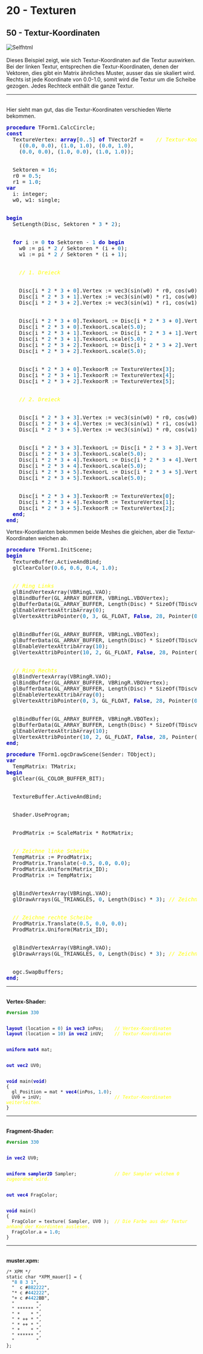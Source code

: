<html>
    <b><h1>20 - Texturen</h1></b>
    <b><h2>50 - Textur-Koordinaten</h2></b>
<img src="image.png" alt="Selfhtml"><br><br>
Dieses Beispiel zeigt, wie sich Textur-Koordinaten auf die Textur auswirken.<br>
Bei der linken Textur, entsprechen die Textur-Koordinaten, denen der Vektoren, dies gibt ein Matrix ähnliches Muster, ausser das sie skaliert wird.<br>
Rechts ist jede Koordinate von 0.0-1.0, somit wird die Textur um die Scheibe gezogen. Jedes Rechteck enthält die ganze Textur.<br>
<hr><br>
Hier sieht man gut, das die Textur-Koordinaten verschieden Werte bekommen.<br>
<pre><code=pascal><b><font color="0000BB">procedure</font></b> TForm1.CalcCircle;
<b><font color="0000BB">const</font></b>
  TextureVertex: <b><font color="0000BB">array</font></b>[<font color="#0077BB">0</font>..<font color="#0077BB">5</font>] <b><font color="0000BB">of</font></b> TVector2f =    <i><font color="#FFFF00">// Textur-Koordinaten</font></i>
    ((<font color="#0077BB">0</font>.<font color="#0077BB">0</font>, <font color="#0077BB">0</font>.<font color="#0077BB">0</font>), (<font color="#0077BB">1</font>.<font color="#0077BB">0</font>, <font color="#0077BB">1</font>.<font color="#0077BB">0</font>), (<font color="#0077BB">0</font>.<font color="#0077BB">0</font>, <font color="#0077BB">1</font>.<font color="#0077BB">0</font>),
    (<font color="#0077BB">0</font>.<font color="#0077BB">0</font>, <font color="#0077BB">0</font>.<font color="#0077BB">0</font>), (<font color="#0077BB">1</font>.<font color="#0077BB">0</font>, <font color="#0077BB">0</font>.<font color="#0077BB">0</font>), (<font color="#0077BB">1</font>.<font color="#0077BB">0</font>, <font color="#0077BB">1</font>.<font color="#0077BB">0</font>));
<br>
  Sektoren = <font color="#0077BB">16</font>;
  r0 = <font color="#0077BB">0</font>.<font color="#0077BB">5</font>;
  r1 = <font color="#0077BB">1</font>.<font color="#0077BB">0</font>;
<b><font color="0000BB">var</font></b>
  i: integer;
  w0, w1: single;
<br>
<b><font color="0000BB">begin</font></b>
  SetLength(Disc, Sektoren * <font color="#0077BB">3</font> * <font color="#0077BB">2</font>);
<br>
  <b><font color="0000BB">for</font></b> i := <font color="#0077BB">0</font> <b><font color="0000BB">to</font></b> Sektoren - <font color="#0077BB">1</font> <b><font color="0000BB">do</font></b> <b><font color="0000BB">begin</font></b>
    w0 := pi * <font color="#0077BB">2</font> / Sektoren * (i + <font color="#0077BB">0</font>);
    w1 := pi * <font color="#0077BB">2</font> / Sektoren * (i + <font color="#0077BB">1</font>);
<br>
    <i><font color="#FFFF00">// 1. Dreieck</font></i>
<br>
    Disc[i * <font color="#0077BB">2</font> * <font color="#0077BB">3</font> + <font color="#0077BB">0</font>].Vertex := vec3(sin(w0) * r0, cos(w0) * r0, <font color="#0077BB">0</font>.<font color="#0077BB">0</font>);
    Disc[i * <font color="#0077BB">2</font> * <font color="#0077BB">3</font> + <font color="#0077BB">1</font>].Vertex := vec3(sin(w0) * r1, cos(w0) * r1, <font color="#0077BB">0</font>.<font color="#0077BB">0</font>);
    Disc[i * <font color="#0077BB">2</font> * <font color="#0077BB">3</font> + <font color="#0077BB">2</font>].Vertex := vec3(sin(w1) * r1, cos(w1) * r1, <font color="#0077BB">0</font>.<font color="#0077BB">0</font>);
<br>
    Disc[i * <font color="#0077BB">2</font> * <font color="#0077BB">3</font> + <font color="#0077BB">0</font>].TexkoorL := Disc[i * <font color="#0077BB">2</font> * <font color="#0077BB">3</font> + <font color="#0077BB">0</font>].Vertex.xy;
    Disc[i * <font color="#0077BB">2</font> * <font color="#0077BB">3</font> + <font color="#0077BB">0</font>].TexkoorL.scale(<font color="#0077BB">5</font>.<font color="#0077BB">0</font>);
    Disc[i * <font color="#0077BB">2</font> * <font color="#0077BB">3</font> + <font color="#0077BB">1</font>].TexkoorL := Disc[i * <font color="#0077BB">2</font> * <font color="#0077BB">3</font> + <font color="#0077BB">1</font>].Vertex.xy;
    Disc[i * <font color="#0077BB">2</font> * <font color="#0077BB">3</font> + <font color="#0077BB">1</font>].TexkoorL.scale(<font color="#0077BB">5</font>.<font color="#0077BB">0</font>);
    Disc[i * <font color="#0077BB">2</font> * <font color="#0077BB">3</font> + <font color="#0077BB">2</font>].TexkoorL := Disc[i * <font color="#0077BB">2</font> * <font color="#0077BB">3</font> + <font color="#0077BB">2</font>].Vertex.xy;
    Disc[i * <font color="#0077BB">2</font> * <font color="#0077BB">3</font> + <font color="#0077BB">2</font>].TexkoorL.scale(<font color="#0077BB">5</font>.<font color="#0077BB">0</font>);
<br>
    Disc[i * <font color="#0077BB">2</font> * <font color="#0077BB">3</font> + <font color="#0077BB">0</font>].TexkoorR := TextureVertex[<font color="#0077BB">3</font>];
    Disc[i * <font color="#0077BB">2</font> * <font color="#0077BB">3</font> + <font color="#0077BB">1</font>].TexkoorR := TextureVertex[<font color="#0077BB">4</font>];
    Disc[i * <font color="#0077BB">2</font> * <font color="#0077BB">3</font> + <font color="#0077BB">2</font>].TexkoorR := TextureVertex[<font color="#0077BB">5</font>];
<br>
    <i><font color="#FFFF00">// 2. Dreieck</font></i>
<br>
    Disc[i * <font color="#0077BB">2</font> * <font color="#0077BB">3</font> + <font color="#0077BB">3</font>].Vertex := vec3(sin(w0) * r0, cos(w0) * r0, <font color="#0077BB">0</font>.<font color="#0077BB">0</font>);
    Disc[i * <font color="#0077BB">2</font> * <font color="#0077BB">3</font> + <font color="#0077BB">4</font>].Vertex := vec3(sin(w1) * r1, cos(w1) * r1, <font color="#0077BB">0</font>.<font color="#0077BB">0</font>);
    Disc[i * <font color="#0077BB">2</font> * <font color="#0077BB">3</font> + <font color="#0077BB">5</font>].Vertex := vec3(sin(w1) * r0, cos(w1) * r0, <font color="#0077BB">0</font>.<font color="#0077BB">0</font>);
<br>
    Disc[i * <font color="#0077BB">2</font> * <font color="#0077BB">3</font> + <font color="#0077BB">3</font>].TexkoorL := Disc[i * <font color="#0077BB">2</font> * <font color="#0077BB">3</font> + <font color="#0077BB">3</font>].Vertex.xy;
    Disc[i * <font color="#0077BB">2</font> * <font color="#0077BB">3</font> + <font color="#0077BB">3</font>].TexkoorL.scale(<font color="#0077BB">5</font>.<font color="#0077BB">0</font>);
    Disc[i * <font color="#0077BB">2</font> * <font color="#0077BB">3</font> + <font color="#0077BB">4</font>].TexkoorL := Disc[i * <font color="#0077BB">2</font> * <font color="#0077BB">3</font> + <font color="#0077BB">4</font>].Vertex.xy;
    Disc[i * <font color="#0077BB">2</font> * <font color="#0077BB">3</font> + <font color="#0077BB">4</font>].TexkoorL.scale(<font color="#0077BB">5</font>.<font color="#0077BB">0</font>);
    Disc[i * <font color="#0077BB">2</font> * <font color="#0077BB">3</font> + <font color="#0077BB">5</font>].TexkoorL := Disc[i * <font color="#0077BB">2</font> * <font color="#0077BB">3</font> + <font color="#0077BB">5</font>].Vertex.xy;
    Disc[i * <font color="#0077BB">2</font> * <font color="#0077BB">3</font> + <font color="#0077BB">5</font>].TexkoorL.scale(<font color="#0077BB">5</font>.<font color="#0077BB">0</font>);
<br>
    Disc[i * <font color="#0077BB">2</font> * <font color="#0077BB">3</font> + <font color="#0077BB">3</font>].TexkoorR := TextureVertex[<font color="#0077BB">0</font>];
    Disc[i * <font color="#0077BB">2</font> * <font color="#0077BB">3</font> + <font color="#0077BB">4</font>].TexkoorR := TextureVertex[<font color="#0077BB">1</font>];
    Disc[i * <font color="#0077BB">2</font> * <font color="#0077BB">3</font> + <font color="#0077BB">5</font>].TexkoorR := TextureVertex[<font color="#0077BB">2</font>];
  <b><font color="0000BB">end</font></b>;
<b><font color="0000BB">end</font></b>;</code></pre>
Vertex-Koordianten bekommen beide Meshes die gleichen, aber die Textur-Koordinaten weichen ab.<br>
<pre><code=pascal><b><font color="0000BB">procedure</font></b> TForm1.InitScene;
<b><font color="0000BB">begin</font></b>
  TextureBuffer.ActiveAndBind;
  glClearColor(<font color="#0077BB">0</font>.<font color="#0077BB">6</font>, <font color="#0077BB">0</font>.<font color="#0077BB">6</font>, <font color="#0077BB">0</font>.<font color="#0077BB">4</font>, <font color="#0077BB">1</font>.<font color="#0077BB">0</font>);
<br>
  <i><font color="#FFFF00">// Ring Links</font></i>
  glBindVertexArray(VBRingL.VAO);
  glBindBuffer(GL_ARRAY_BUFFER, VBRingL.VBOVertex);
  glBufferData(GL_ARRAY_BUFFER, Length(Disc) * SizeOf(TDiscVector), Pointer(Disc), GL_STATIC_DRAW);
  glEnableVertexAttribArray(<font color="#0077BB">0</font>);
  glVertexAttribPointer(<font color="#0077BB">0</font>, <font color="#0077BB">3</font>, GL_FLOAT, <b><font color="0000BB">False</font></b>, <font color="#0077BB">28</font>, Pointer(<font color="#0077BB">0</font>));
<br>
  glBindBuffer(GL_ARRAY_BUFFER, VBRingL.VBOTex);
  glBufferData(GL_ARRAY_BUFFER, Length(Disc) * SizeOf(TDiscVector), Pointer(Disc), GL_STATIC_DRAW);
  glEnableVertexAttribArray(<font color="#0077BB">10</font>);
  glVertexAttribPointer(<font color="#0077BB">10</font>, <font color="#0077BB">2</font>, GL_FLOAT, <b><font color="0000BB">False</font></b>, <font color="#0077BB">28</font>, Pointer(<font color="#0077BB">12</font>));
<br>
  <i><font color="#FFFF00">// Ring Rechts</font></i>
  glBindVertexArray(VBRingR.VAO);
  glBindBuffer(GL_ARRAY_BUFFER, VBRingR.VBOVertex);
  glBufferData(GL_ARRAY_BUFFER, Length(Disc) * SizeOf(TDiscVector), Pointer(Disc), GL_STATIC_DRAW);
  glEnableVertexAttribArray(<font color="#0077BB">0</font>);
  glVertexAttribPointer(<font color="#0077BB">0</font>, <font color="#0077BB">3</font>, GL_FLOAT, <b><font color="0000BB">False</font></b>, <font color="#0077BB">28</font>, Pointer(<font color="#0077BB">0</font>));
<br>
  glBindBuffer(GL_ARRAY_BUFFER, VBRingR.VBOTex);
  glBufferData(GL_ARRAY_BUFFER, Length(Disc) * SizeOf(TDiscVector), Pointer(Disc), GL_STATIC_DRAW);
  glEnableVertexAttribArray(<font color="#0077BB">10</font>);
  glVertexAttribPointer(<font color="#0077BB">10</font>, <font color="#0077BB">2</font>, GL_FLOAT, <b><font color="0000BB">False</font></b>, <font color="#0077BB">28</font>, Pointer(<font color="#0077BB">20</font>));
<b><font color="0000BB">end</font></b>;</code></pre>
<pre><code=pascal><b><font color="0000BB">procedure</font></b> TForm1.ogcDrawScene(Sender: TObject);
<b><font color="0000BB">var</font></b>
  TempMatrix: TMatrix;
<b><font color="0000BB">begin</font></b>
  glClear(GL_COLOR_BUFFER_BIT);
<br>
  TextureBuffer.ActiveAndBind;
<br>
  Shader.UseProgram;
<br>
  ProdMatrix := ScaleMatrix * RotMatrix;
<br>
  <i><font color="#FFFF00">// Zeichne linke Scheibe</font></i>
  TempMatrix := ProdMatrix;
  ProdMatrix.Translate(-<font color="#0077BB">0</font>.<font color="#0077BB">5</font>, <font color="#0077BB">0</font>.<font color="#0077BB">0</font>, <font color="#0077BB">0</font>.<font color="#0077BB">0</font>);
  ProdMatrix.Uniform(Matrix_ID);
  ProdMatrix := TempMatrix;
<br>
  glBindVertexArray(VBRingL.VAO);
  glDrawArrays(GL_TRIANGLES, <font color="#0077BB">0</font>, Length(Disc) * <font color="#0077BB">3</font>); <i><font color="#FFFF00">// Zeichnet die linke Scheibe</font></i>
<br>
  <i><font color="#FFFF00">// Zeichne rechte Scheibe</font></i>
  ProdMatrix.Translate(<font color="#0077BB">0</font>.<font color="#0077BB">5</font>, <font color="#0077BB">0</font>.<font color="#0077BB">0</font>, <font color="#0077BB">0</font>.<font color="#0077BB">0</font>);
  ProdMatrix.Uniform(Matrix_ID);
<br>
  glBindVertexArray(VBRingR.VAO);
  glDrawArrays(GL_TRIANGLES, <font color="#0077BB">0</font>, Length(Disc) * <font color="#0077BB">3</font>); <i><font color="#FFFF00">// Zeichnet die rechte Scheibe</font></i>
<br>
  ogc.SwapBuffers;
<b><font color="0000BB">end</font></b>;</code></pre>
<hr><br>
<b>Vertex-Shader:</b><br>
<pre><code><b><font color="#008800">#version</font></b> <font color="#0077BB">330</font>
<br>
<b><font color="0000BB">layout</font></b> (location = <font color="#0077BB">0</font>) <b><font color="0000BB">in</font></b> <b><font color="0000BB">vec3</font></b> inPos;    <i><font color="#FFFF00">// Vertex-Koordinaten</font></i>
<b><font color="0000BB">layout</font></b> (location = <font color="#0077BB">10</font>) <b><font color="0000BB">in</font></b> <b><font color="0000BB">vec2</font></b> inUV;    <i><font color="#FFFF00">// Textur-Koordinaten</font></i>
<br>
<b><font color="0000BB">uniform</font></b> <b><font color="0000BB">mat4</font></b> mat;
<br>
<b><font color="0000BB">out</font></b> <b><font color="0000BB">vec2</font></b> UV0;
<br>
<b><font color="0000BB">void</font></b> main(<b><font color="0000BB">void</font></b>)
{
  gl_Position = mat * <b><font color="0000BB">vec4</font></b>(inPos, <font color="#0077BB">1</font>.<font color="#0077BB">0</font>);
  UV0 = inUV;                           <i><font color="#FFFF00">// Textur-Koordinaten weiterleiten.</font></i>
}
</code></pre>
<hr><br>
<b>Fragment-Shader:</b><br>
<pre><code><b><font color="#008800">#version</font></b> <font color="#0077BB">330</font>
<br>
<b><font color="0000BB">in</font></b> <b><font color="0000BB">vec2</font></b> UV0;
<br>
<b><font color="0000BB">uniform</font></b> <b><font color="0000BB">sampler2D</font></b> Sampler;              <i><font color="#FFFF00">// Der Sampler welchem 0 zugeordnet wird.</font></i>
<br>
<b><font color="0000BB">out</font></b> <b><font color="0000BB">vec4</font></b> FragColor;
<br>
<b><font color="0000BB">void</font></b> main()
{
  FragColor = texture( Sampler, UV0 );  <i><font color="#FFFF00">// Die Farbe aus der Textur anhand der Koordinten auslesen.</font></i>
  FragColor.a = <font color="#0077BB">1</font>.<font color="#0077BB">0</font>;
}
</code></pre>
<hr><br>
<b>muster.xpm:</b><br>
<pre><code>/* XPM */
static char *XPM_mauer[] = {
  "<font color="#0077BB">8</font> <font color="#0077BB">8</font> <font color="#0077BB">3</font> <font color="#0077BB">1</font>",
  "  c #<font color="#0077BB">882222</font>",
  "* c #<font color="#0077BB">442222</font>",
  "+ c #<font color="#0077BB">4422</font>BB",
  "        ",
  " ****** ",
  " *    * ",
  " * ++ * ",
  " * ++ * ",
  " *    * ",
  " ****** ",
  "        "
};
</code></pre>
<br>
</html>
